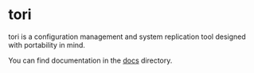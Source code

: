# tori

tori is a configuration management and system replication tool designed with portability in mind.

You can find documentation in the [docs](docs) directory.
